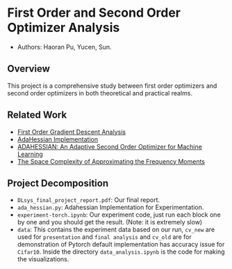 # First Order and Second Order Optimizer Analysis


 - Authors: Haoran Pu, Yucen, Sun.

## Overview

This project is a comprehensive study between first order optimizers and second order optimizers in both theoretical and practical realms.

## Related Work

 - [First Order Gradient Descent Analysis](http://www.cs.columbia.edu/~andoni/advancedS21/materials.html)
 - [AdaHessian Implementation](https://github.com/davda54/ada-hessian)
 - [ADAHESSIAN: An Adaptive Second Order Optimizer for Machine Learning](https://arxiv.org/abs/2006.00719)
 - [The Space Complexity of Approximating the Frequency Moments](https://www.sciencedirect.com/science/article/pii/S0022000097915452)

## Project Decomposition

 - `DLsys_final_project_report.pdf`: Our final report.
 - `ada_hessian.py`: Adahessian Implementation for Experimentation.
 - `experiment-torch.ipynb`: Our experiment code, just run each block one by one and you should get the result. (Note: it is extremely slow)
 - `data`: This contains the experiment data based on our run, `cv_new` are  used for `presentation` and `final analysis` and `cv_old` are for demonstration of Pytorch default implementation has accuracy issue for `Cifar10`. Inside the directory `data_analysis.ipynb` is the code for making the visualizations.